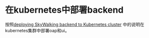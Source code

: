 # 在kubernetes中部署backend

按照[deploying SkyWalking backend to Kubernetes cluster](https://github.com/apache/skywalking-kubernetes#deploy-skywalking-backend-to-kubernetes-cluster)
中的说明在kubernetes集群中部署oap和ui。
 
